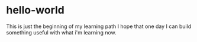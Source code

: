 # hello-world
This is just the beginning of my learning path
I hope that one day I can build something useful with what i'm learning now.
